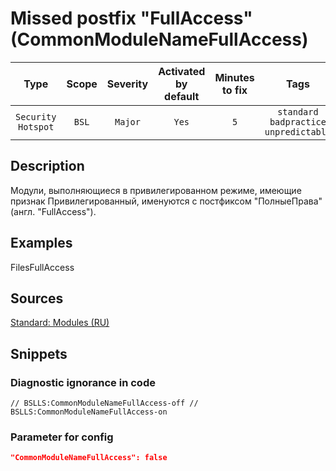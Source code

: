 # Missed postfix "FullAccess" (CommonModuleNameFullAccess)

Type | Scope | Severity | Activated<br>by default | Minutes<br>to fix | Tags
:-: | :-: | :-: | :-: | :-: | :-:
`Security Hotspot` | `BSL` | `Major` | `Yes` | `5` | `standard`<br>`badpractice`<br>`unpredictable`

<!-- Блоки выше заполняются автоматически, не трогать -->

## Description

<!-- Описание диагностики заполняется вручную. Необходимо понятным языком описать смысл и схему работу -->

Модули, выполняющиеся в привилегированном режиме, имеющие признак Привилегированный, именуются с постфиксом "ПолныеПрава" (англ. "FullAccess").

## Examples

<!-- В данном разделе приводятся примеры, на которые диагностика срабатывает, а также можно привести пример, как можно исправить ситуацию -->

FilesFullAccess

## Sources

<!-- Необходимо указывать ссылки на все источники, из которых почерпнута информация для создания диагностики -->

[Standard: Modules (RU)](https://its.1c.ru/db/v8std#content:469:hdoc:2.2)

## Snippets

<!-- Блоки ниже заполняются автоматически, не трогать -->

### Diagnostic ignorance in code

```bsl
// BSLLS:CommonModuleNameFullAccess-off // BSLLS:CommonModuleNameFullAccess-on
```

### Parameter for config

```json
"CommonModuleNameFullAccess": false
```
